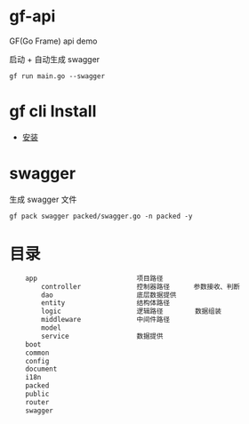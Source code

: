 # gf-api
GF(Go Frame) api demo

启动 + 自动生成 swagger 

```shell
gf run main.go --swagger
```
# gf cli Install

- [安装](https://github.com/gogf/gf-cli)

# swagger
生成 swagger 文件 

```shell
gf pack swagger packed/swagger.go -n packed -y
```
# 目录
```html
    app                         项目路径
        controller              控制器路径      参数接收、判断
        dao                     底层数据提供
        entity                  结构体路径
        logic                   逻辑路径        数据组装
        middleware              中间件路径
        model              
        service                 数据提供
    boot
    common                      
    config
    document
    i18n
    packed
    public
    router
    swagger
```